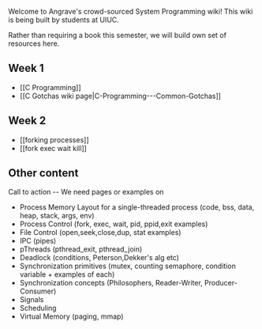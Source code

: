 Welcome to Angrave's crowd-sourced System Programming wiki!
This wiki is being built by students at UIUC.

Rather than requiring a book this semester, we will build own set of resources here.


## Week 1
* [[C Programming]]
* [[C Gotchas wiki page|C-Programming---Common-Gotchas]]

## Week 2
* [[forking processes]]
* [[fork exec wait kill]]

## Other content

Call to action --
We need pages or examples on 
* Process Memory Layout for a single-threaded process (code, bss, data, heap, stack, args, env)
* Process Control (fork, exec, wait, pid, ppid,exit examples)
* File Control (open,seek,close,dup, stat examples)
* IPC (pipes)
* pThreads (pthread_exit, pthread_join)
* Deadlock (conditions, Peterson,Dekker's alg etc)
* Synchronization primitives (mutex, counting semaphore, condition variable + examples of each)
* Synchronization concepts (Philosophers, Reader-Writer, Producer-Consumer)
* Signals
* Scheduling
* Virtual Memory (paging, mmap)

